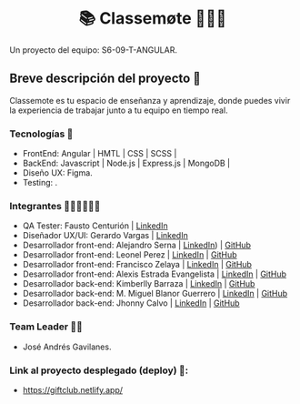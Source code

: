 <h1 align = "center">📚 Classemøte 👨🏽‍💻</h1>
Un proyecto del equipo:  S6-09-T-ANGULAR.

## Breve descripción del proyecto 📜

Classemote es tu espacio de enseñanza y aprendizaje, donde puedes vivir la experiencia de trabajar junto a tu equipo en tiempo real.

### Tecnologías 🚀
* FrontEnd: Angular | HMTL | CSS | SCSS |
* BackEnd: Javascript | Node.js | Express.js | MongoDB |
* Diseño UX: Figma.
* Testing: .

### Integrantes 👩🏻‍💻👨🏽‍💻
* QA Tester: Fausto Centurión | [LinkedIn](https://www.linkedin.com/in/fausto-centuri%C3%B3n-084b46219/)
* Diseñador UX/UI: Gerardo Vargas | [LinkedIn](https://www.linkedin.com/in/geravargas/)
* Desarrollador front-end: Alejandro Serna | [LinkedIn](www.linkedin.com/in/asernacalle)) | [GitHub](https://github.com/aserna37)
* Desarrollador front-end: Leonel Perez | [LinkedIn](https://www.linkedin.com/in/leonelpb) | [GitHub](https://github.com/leonelpb)
* Desarrollador front-end: Francisco Zelaya | [LinkedIn](https://www.linkedin.com/in/jos%C3%A9-francisco-zelaya-011031216/) | [GitHub](https://github.com/Franciscozcode)
* Desarrollador front-end: Alexis Estrada Evangelista | [LinkedIn](https://www.linkedin.com/in/alexis-estrada-evangelista-a69224211/) | [GitHub](https://github.com/alexestrd)
* Desarrollador back-end: Kimberlly Barraza | [LinkedIn](https://pe.linkedin.com/in/kimberllynbarrazat/es) | [GitHub](https://github.com/KNBT)
* Desarrollador back-end: M. Miguel Blanor Guerrero | [LinkedIn](https://www.linkedin.com/in/miguel-guerrero-403939194/) | [GitHub](https://github.com/Eiine)
* Desarrollador back-end: Jhonny Calvo | [LinkedIn](https://www.linkedin.com/in/jhonnycalvo/) | [GitHub](https://github.com/Bluejhonny)

### Team Leader 👨‍🚀
* José Andrés Gavilanes.

### Link al proyecto desplegado (deploy) 🔗:
* https://giftclub.netlify.app/
